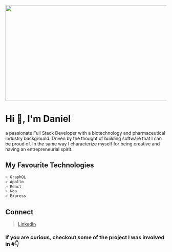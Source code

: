 
<div align="center">
  <img src="https://images.unsplash.com/photo-1536890274788-51861e124205?ixlib=rb-1.2.1&ixid=eyJhcHBfaWQiOjEyMDd9&auto=format&fit=crop&w=1950&q=80" height="300" width="800px">
</div>

# Hi 👋, I'm Daniel

a passionate Full Stack Developer with a biotechnology and pharmaceutical industry background. Driven by the thought of building software that I can be proud of.  In the same way I characterize myself for being creative and having an entrepreneurial spirit.

## My Favourite Technologies
   ```bash
  > GraphQL
  > Apollo
  > React
  > Koa
  > Express
   ```


## Connect

> [LinkedIn](https://www.linkedin.com/in/daniel-hernandez-ller/)

### If you are curious, checkout some of the project I was involved in #👇
